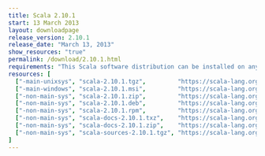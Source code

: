 ```yaml
---
title: Scala 2.10.1
start: 13 March 2013
layout: downloadpage
release_version: 2.10.1
release_date: "March 13, 2013"
show_resources: "true"
permalink: /download/2.10.1.html
requirements: "This Scala software distribution can be installed on any Unix-like or Windows system. It requires the Java runtime version 1.6 or later, which can be downloaded <a href='http://www.java.com/'>here</a>."
resources: [
  ["-main-unixsys", "scala-2.10.1.tgz",         "https://scala-lang.org/files/archive/scala-2.10.1.tgz",         "Mac OS X, Unix, Cygwin",  "23.9 MB"],
  ["-main-windows", "scala-2.10.1.msi",         "https://scala-lang.org/files/archive/scala-2.10.1.msi",         "Windows (msi installer)", "43.3 MB"],
  ["-non-main-sys", "scala-2.10.1.zip",         "https://scala-lang.org/files/archive/scala-2.10.1.zip",         "Windows",                 "23.9 MB"],
  ["-non-main-sys", "scala-2.10.1.deb",         "https://scala-lang.org/files/archive/scala-2.10.1.deb",         "Debian",                  "21.0 MB"],
  ["-non-main-sys", "scala-2.10.1.rpm",         "https://scala-lang.org/files/archive/scala-2.10.1.rpm",         "RPM package",             "21.0 MB"],
  ["-non-main-sys", "scala-docs-2.10.1.txz",    "https://scala-lang.org/files/archive/scala-docs-2.10.1.txz",    "API docs",                "1.8 MB"],
  ["-non-main-sys", "scala-docs-2.10.1.zip",    "https://scala-lang.org/files/archive/scala-docs-2.10.1.zip",    "API docs",                "21.3 MB"],
  ["-non-main-sys", "scala-sources-2.10.1.tgz", "https://scala-lang.org/files/archive/scala-sources-2.10.1.tgz", "sources",                 "43.2 MB"]
]
---
```


